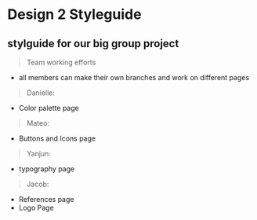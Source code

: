 # Design 2 Styleguide 

## stylguide for our big group project 

> Team working efforts 
- all members can make their own branches and work on different pages 


> Danielle: 
- Color palette page


> Mateo: 
- Buttons and Icons page 

> Yanjun: 
- typography page 


> Jacob: 
- References page 
- Logo Page 





